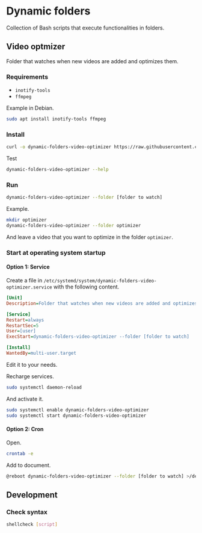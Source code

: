 # Dynamic folders

Collection of Bash scripts that execute functionalities in folders.

## Video optmizer

Folder that watches when new videos are added and optimizes them.

### Requirements

- `inotify-tools`
- `ffmpeg`

Example in Debian.

``` sh
sudo apt install inotify-tools ffmpeg
```

### Install


``` sh
curl -o dynamic-folders-video-optimizer https://raw.githubusercontent.com/tanrax/dynamic-folders/main/dynamic-folders-video-optimizer.sh && chmod +x dynamic-folders-video-optimizer && sudo mv dynamic-folders-video-optimizer /usr/local/bin && echo "🎉 Successfully installed! 🎉"
```

Test

``` sh
dynamic-folders-video-optimizer --help
```

### Run

``` sh
dynamic-folders-video-optimizer --folder [folder to watch]
```

Example.

``` sh
mkdir optimizer
dynamic-folders-video-optimizer --folder optimizer
```

And leave a video that you want to optimize in the folder `optimizer`.

### Start at operating system startup

#### Option 1: Service

Create a file in `/etc/systemd/system/dynamic-folders-video-optimizer.service` with the following content.


```ini
[Unit]
Description=Folder that watches when new videos are added and optimizes them.

[Service]
Restart=always
RestartSec=5
User=[user]
ExecStart=dynamic-folders-video-optimizer --folder [folder to watch]

[Install]
WantedBy=multi-user.target
```

Edit it to your needs.

Recharge services.

``` sh
sudo systemctl daemon-reload
```

And activate it.

``` sh
sudo systemctl enable dynamic-folders-video-optimizer
sudo systemctl start dynamic-folders-video-optimizer
```

#### Option 2: Cron

Open.

``` sh
crontab -e
```

Add to document.

``` sh
@reboot dynamic-folders-video-optimizer --folder [folder to watch] >/dev/null 2>&1 &
```

## Development

### Check syntax

```sh
shellcheck [script]
```
